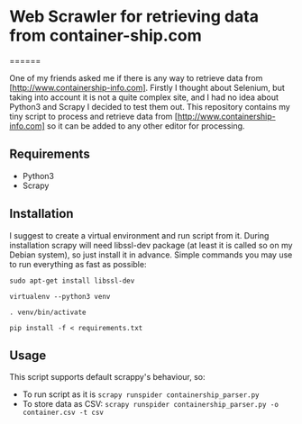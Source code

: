 # Web Scrawler for retrieving data from container-ship.com

======

One of my friends asked me if there is any way to retrieve data from [http://www.containership-info.com].
Firstly I thought about Selenium, but taking into account it is not a quite complex site, and I had no idea about Python3 and Scrapy I decided to test them out.
This repository contains my tiny script to process and retrieve data from [http://www.containership-info.com] so it can be added to any other editor for processing.
## Requirements
* Python3
* Scrapy
## Installation
I suggest to create a virtual environment and run script from it.
During installation scrapy will need libssl-dev package (at least it is called so on my Debian system), so just install it in advance.
Simple commands you may use to run everything as fast as possible:

`sudo apt-get install libssl-dev`

`virtualenv --python3 venv`

`. venv/bin/activate`

`pip install -f < requirements.txt`
## Usage
This script supports default scrappy's behaviour, so:
* To run script as it is `scrapy runspider containership_parser.py`
* To store data as CSV: `scrapy runspider containership_parser.py -o container.csv -t csv`
